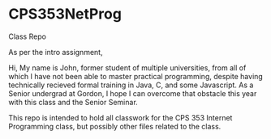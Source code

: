 # CPS353NetProg
Class Repo

As per the intro assignment,

Hi, My name is John, former student of multiple universities, from all of which I have not been able to master practical programming, despite having technically recieved formal training in Java, C, and some Javascript. As a Senior undergrad at Gordon, I hope I can overcome that obstacle this year with this class and the Senior Seminar.

This repo is intended to hold all classwork for the CPS 353 Internet Programming class, but possibly other files related to the class. 
